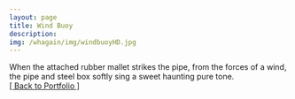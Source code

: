 ```yaml
---
layout: page
title: Wind Buoy
description: 
img: /whagain/img/windbuoyHD.jpg
---
```


<img class="col three" src="{{ site.baseurl }}/img/windbuoyHD.jpg" alt="" title="Wind Buoy"/>

<div class="col three caption">
When the attached rubber mallet strikes the pipe, from the forces of a wind, the pipe and steel box softly sing a sweet haunting pure tone. </div>

<div class="trigger">
	<a class="page-link" href="{{ site.baseurl }}/portfolio">[ Back to Portfolio ]</a>
</div>
